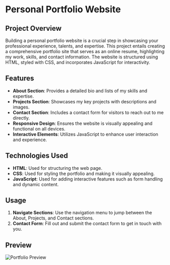 # Personal Portfolio Website

## Project Overview

Building a personal portfolio website is a crucial step in showcasing your professional experience, talents, and expertise. This project entails creating a comprehensive portfolio site that serves as an online resume, highlighting my work, skills, and contact information. The website is structured using HTML, styled with CSS, and incorporates JavaScript for interactivity.

## Features

- **About Section**: Provides a detailed bio and lists of my  skills and expertise.
- **Projects Section**: Showcases my key projects with descriptions and images.
- **Contact Section**: Includes a contact form for visitors to reach out to me directly.
- **Responsive Design**: Ensures the website is visually appealing and functional on all devices.
- **Interactive Elements**: Utilizes JavaScript to enhance user interaction and experience.

## Technologies Used

- **HTML**: Used for structuring the web page.
- **CSS**: Used for styling the portfolio and making it visually appealing.
- **JavaScript**: Used for adding interactive features such as form handling and dynamic content.

## Usage

1. **Navigate Sections**: Use the navigation menu to jump between the About, Projects, and Contact sections.
2. **Contact Form**: Fill out and submit the contact form to get in touch with you.

## Preview

![Portfolio Preview](../CodeAlpha_Portfolio/Photos/Porfolio.png)
